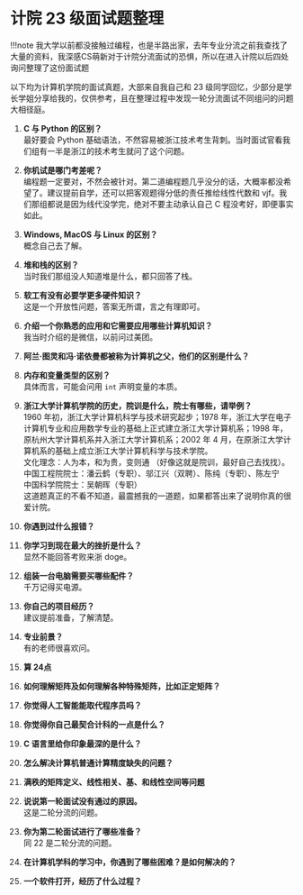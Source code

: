 # 计院 23 级面试题整理
!!!note
    我大学以前都没接触过编程，也是半路出家，去年专业分流之前我查找了大量的资料，我深感CS萌新对于计院分流面试的恐惧，所以在进入计院以后四处询问整理了这份面试题

以下均为计算机学院的面试真题，大部来自我自己和 23 级同学回忆，少部分是学长学姐分享给我的，仅供参考，且在整理过程中发现一轮分流面试不同组问的问题大相径庭。

1. **C 与 Python 的区别？**  
   最好要会 Python 基础语法，不然容易被浙江技术考生背刺。当时面试官看我们组有一半是浙江的技术考生就问了这个问题。

2. **你机试是哪门考差呢？**  
   编程题一定要对，不然会被针对。第二道编程题几乎没分的话，大概率都没希望了。建议提前自学，还可以把客观题得分低的责任推给线性代数和 vjf。我们那组都说是因为线代没学完，绝对不要主动承认自己 C 程没考好，即便事实如此。

3. **Windows, MacOS 与 Linux 的区别？**  
   概念自己去了解。

4. **堆和栈的区别？**  
   当时我们那组没人知道堆是什么，都只回答了栈。

5. **软工有没有必要学更多硬件知识？**  
   这是一个开放性问题，答案无所谓，言之有理即可。

6. **介绍一个你熟悉的应用和它需要应用哪些计算机知识？**  
   我当时介绍的是微信，以前问过美团。

7. **阿兰·图灵和冯·诺依曼都被称为计算机之父，他们的区别是什么？**

8. **内存和变量类型的区别？**  
   具体而言，可能会问用 `int` 声明变量的本质。

9. **浙江大学计算机学院的历史，院训是什么，院士有哪些，请举例？**  
   1960 年初，浙江大学计算机科学与技术研究起步；1978 年，浙江大学在电子计算机专业和应用数学专业的基础上正式建立浙江大学计算机系；1998 年，原杭州大学计算机系并入浙江大学计算机系；2002 年 4 月，在原浙江大学计算机系的基础上成立浙江大学计算机科学与技术学院。  
   文化理念：人为本，和为贵，变则通 （好像这就是院训，最好自己去找找）。  
   中国工程院院士：潘云鹤（专职）、邬江兴（双聘）、陈纯（专职）、陈左宁  
   中国科学院院士：吴朝晖（专职）  
   这道题真正的不看不知道，最震撼我的一道题，如果都答出来了说明你真的很爱计院。

10. **你遇到过什么报错？**

11. **你学习到现在最大的挫折是什么？**  
    显然不能回答考败来浙 doge。

12. **组装一台电脑需要买哪些配件？**  
    千万记得买电源。

13. **你自己的项目经历？**  
    建议提前准备，了解清楚。

14. **专业前景？**  
    有的老师很喜欢问。

15. **算 24点**

16. **如何理解矩阵及如何理解各种特殊矩阵，比如正定矩阵？**

17. **你觉得人工智能能取代程序员吗？**

18. **你觉得你自己最契合计科的一点是什么？**

19. **C 语言里给你印象最深的是什么？**

20. **怎么解决计算机普通计算精度缺失的问题？**

21. **满秩的矩阵定义、线性相关、基、和线性空间等问题**

22. **说说第一轮面试没有通过的原因。**  
    这是二轮分流的问题。

23. **你为第二轮面试进行了哪些准备？**  
    同 22 是二轮分流的问题。

24. **在计算机学科的学习中，你遇到了哪些困难？是如何解决的？**

25. **一个软件打开，经历了什么过程？**